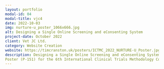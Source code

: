 ```yaml
---
layout: portfolio
modal-id: 04
modal-title: vjc4
date: 2022-10-03
img: nurture-u_poster_1066x666.jpg
alt: Designing a Single Online Screening and eConsenting System
project-date: October 2022
client: Vet JC Ltd.
category: Website Creation
website: https://timcranston.uk/posters/ICTMC_2022_NURTURE-U_Poster.jpg
description: Designing a Single Online Screening and eConsenting System to Maximise Recruitment for Three Concurrent Randomised Controlled Trials of Complex Interventions for Improving Student Mental Health 
Poster (P-151) for the 6th International Clinical Trials Methodology Conference, Harrogate October 2022
---
```

